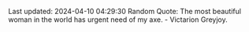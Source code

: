 Last updated: 2024-04-10 04:29:30
Random Quote: The most beautiful woman in the world has urgent need of my axe.  -  Victarion Greyjoy.